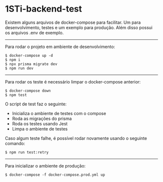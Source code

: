 # 1STi-backend-test

Existem alguns arquivos de docker-compose para facilitar. Um para desenvolvimento, testes e um exemplo para produção.
Além disso possui os arquivos .env de exemplo.

---

Para rodar o projeto em ambiente de desenvolvimento:
```
$ docker-compose up -d
$ npm i
$ npx prisma migrate dev
$ npm run dev
```

---

Para rodar os teste é necessário limpar o docker-compose anterior:
```
$ docker-compose down
$ npm test
```

O script de test faz o seguinte:
- Inicializa o ambiente de testes com o compose
- Roda as migrações do prisma
- Roda os testes usando Jest
- Limpa o ambiente de testes

Caso algum teste falhe, é possível rodar novamente usando o seguinte comando:
``` 
$ npm run test:retry
```

---

Para inicializar o ambiente de produção:
```
$ docker-compose -f docker-compose.prod.yml up
```
